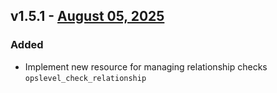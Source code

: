 ## v1.5.1 - [August 05, 2025](https://github.com/OpsLevel/terraform-provider-opslevel/compare/v1.5.0...v1.5.1)
### Added
* Implement new resource for managing relationship checks `opslevel_check_relationship`